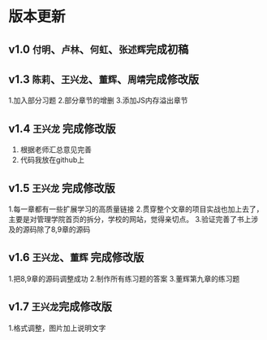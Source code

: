 版本更新
=======================

## v1.0 `付明`、`卢林`、`何虹`、`张述辉`完成初稿

## v1.3 `陈莉`、`王兴龙`、`董辉`、`周靖`完成修改版

1.加入部分习题
2.部分章节的增删
3.添加JS内存溢出章节

## v1.4 `王兴龙` 完成修改版

1. 根据老师汇总意见完善
2. 代码我放在github上

## v1.5 `王兴龙` 完成修改版

1.每一章都有一些扩展学习的高质量链接
2.贯穿整个文章的项目实战也加上去了，主要是对管理学院首页的拆分，学校的网站，觉得亲切点。
3.验证完善了书上涉及的源码除了8,9章的源码

## v1.6 `王兴龙`、`董辉` 完成修改版

1.把8,9章的源码调整成功
2.制作所有练习题的答案
3.董辉第九章的练习题

## v1.7 `王兴龙`完成修改版

1.格式调整，图片加上说明文字

